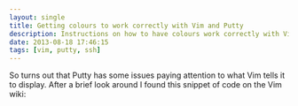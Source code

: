 ```yaml
---
layout: single
title: Getting colours to work correctly with Vim and Putty
description: Instructions on how to have colours work correctly with Vim and Putty
date: 2013-08-18 17:46:15
tags: [vim, putty, ssh]
---
```


So turns out that Putty has some issues paying attention to what Vim tells it to display. After a brief look around I found this snippet of code on the Vim wiki:

<script src="https://gist.github.com/Vel0x/7085296.js"></script>
